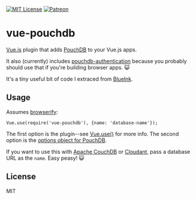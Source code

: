 [![MIT License](https://img.shields.io/badge/license-MIT-blue.svg?style=flat-square)](LICENSE)
[![Patreon](https://img.shields.io/badge/donate-patreon-orange.svg?style=flat-square)](https://www.patreon.com/BigBlueHat)

# vue-pouchdb

[Vue.js](http://vuejs.com/) plugin that adds [PouchDB](http://pouchdb.com/)
to your Vue.js apps.

It also (currently) includes
[pouchdb-authentication](http://github.com/nolanlawson/pouchdb-authentication)
because you probably should use that if you're building browser apps. :smiley_cat:

It's a tiny useful bit of code I extraced from [BlueInk](http://github.com/BigBlueHat/BlueInk).

## Usage

Assumes [browserify](http://browserify.org/):

```
Vue.use(require('vue-pouchdb'), {name: 'database-name'});
```

The first option is the plugin--see
[Vue.use()](http://vuejs.org/guide/plugins.html#Using_a_Plugin) for more info.
The second option is the [options object for PouchDB](https://pouchdb.com/api.html#create_database).

If you want to use this with [Apache CouchDB](http://couchdb.apache.org/) or [Cloudant](http://cloudant.com/), pass a database URL as the `name`. Easy peasy! :smiley_cat:

## License

MIT
